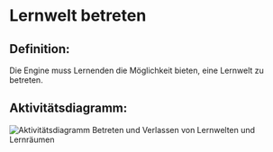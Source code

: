 # Lernwelt betreten


## Definition:

Die Engine muss Lernenden die Möglichkeit bieten, eine Lernwelt zu betreten.

## Aktivitätsdiagramm:

![Aktivitätsdiagramm Betreten und Verlassen von Lernwelten und Lernräumen](imageEngineEnteringExitingWorldsSpaces.png)